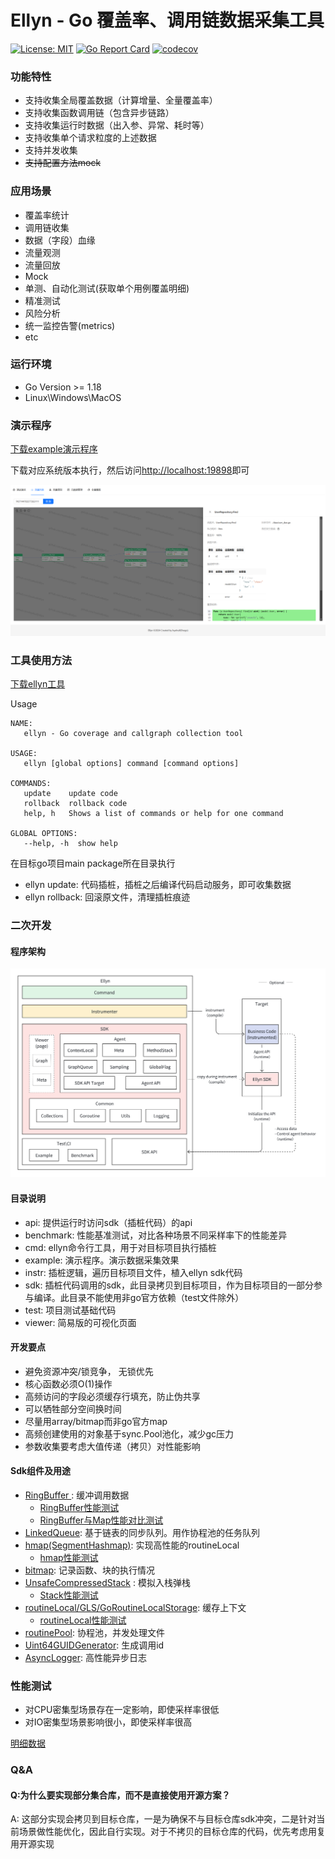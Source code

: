 # Ellyn - Go 覆盖率、调用链数据采集工具

[![License: MIT](https://img.shields.io/badge/License-MIT-yellow.svg)](https://opensource.org/licenses/MIT)
[![Go Report Card](https://goreportcard.com/badge/github.com/lvyahui8/ellyn)](https://goreportcard.com/report/github.com/lvyahui8/ellyn)
[![codecov](https://codecov.io/gh/lvyahui8/ellyn/graph/badge.svg?token=YBV3TH2HQU)](https://codecov.io/gh/lvyahui8/ellyn)

### 功能特性

- 支持收集全局覆盖数据（计算增量、全量覆盖率）
- 支持收集函数调用链（包含异步链路）
- 支持收集运行时数据（出入参、异常、耗时等）
- 支持收集单个请求粒度的上述数据
- 支持并发收集
- ~~支持配置方法mock~~


### 应用场景

- 覆盖率统计
- 调用链收集
- 数据（字段）血缘
- 流量观测
- 流量回放
- Mock
- 单测、自动化测试(获取单个用例覆盖明细)
- 精准测试
- 风险分析
- 统一监控告警(metrics)
- etc

### 运行环境

- Go Version >= 1.18
- Linux\Windows\MacOS

### 演示程序

[下载example演示程序](https://github.com/lvyahui8/ellyn/releases)

下载对应系统版本执行，然后访问[http://localhost:19898](http://localhost:19898)即可

![调用链](./.assets/graph.png)

### 工具使用方法

[下载ellyn工具](https://github.com/lvyahui8/ellyn/releases)

Usage
```text
NAME:
   ellyn - Go coverage and callgraph collection tool

USAGE:
   ellyn [global options] command [command options]

COMMANDS:
   update    update code
   rollback  rollback code
   help, h   Shows a list of commands or help for one command

GLOBAL OPTIONS:
   --help, -h  show help
```

在目标go项目main package所在目录执行

- ellyn update: 代码插桩，插桩之后编译代码启动服务，即可收集数据
- ellyn rollback: 回滚原文件，清理插桩痕迹

### 二次开发

#### 程序架构

![架构图](.assets/arch.png)

#### 目录说明

- api: 提供运行时访问sdk（插桩代码）的api
- benchmark: 性能基准测试，对比各种场景不同采样率下的性能差异
- cmd: ellyn命令行工具，用于对目标项目执行插桩
- example: 演示程序。演示数据采集效果
- instr: 插桩逻辑，遍历目标项目文件，植入ellyn sdk代码
- sdk: 插桩代码调用的sdk，此目录拷贝到目标项目，作为目标项目的一部分参与编译。此目录不能使用非go官方依赖（test文件除外）
- test: 项目测试基础代码
- viewer: 简易版的可视化页面

#### 开发要点

- 避免资源冲突/锁竞争， 无锁优先
- 核心函数必须O(1)操作
- 高频访问的字段必须缓存行填充，防止伪共享
- 可以牺牲部分空间换时间
- 尽量用array/bitmap而非go官方map
- 高频创建使用的对象基于sync.Pool池化，减少gc压力
- 参数收集要考虑大值传递（拷贝）对性能影响

#### Sdk组件及用途

- [RingBuffer ](./sdk/common/collections/ringbuffer.go) : 缓冲调用数据
  - [RingBuffer性能测试](./sdk/common/collections/ringbuffer.md)
  - [RingBuffer与Map性能对比测试](./sdk/common/collections/ring_buffer_vs_map.md)
- [LinkedQueue](./sdk/common/collections/linked_queue.go): 基于链表的同步队列。用作协程池的任务队列
- [hmap(SegmentHashmap)](./sdk/common/collections/hmap.go): 实现高性能的routineLocal
  - [hmap性能测试](./sdk/common/collections/hmap.md)
- [bitmap](./sdk/common/collections/bitmap.go): 记录函数、块的执行情况
- [UnsafeCompressedStack](./sdk/common/collections/stack.go) : 模拟入栈弹栈
  - [Stack性能测试](./sdk/common/collections/stack.md)
- [routineLocal/GLS/GoRoutineLocalStorage](./sdk/common/goroutine/routine_local.go): 缓存上下文
  - [routineLocal性能测试](./sdk/common/goroutine/routine_local_test.go)
- [routinePool](./sdk/common/goroutine/routine_pool.go): 协程池，并发处理文件
- [Uint64GUIDGenerator](./sdk/common/guid/guid.go): 生成调用id
- [AsyncLogger](./sdk/common/logging/readme.md): 高性能异步日志

### 性能测试

- 对CPU密集型场景存在一定影响，即使采样率很低
- 对IO密集型场景影响很小，即使采样率很高

[明细数据](./benchmark/result.md)

### Q&A 

#### Q:为什么要实现部分集合库，而不是直接使用开源方案？

A: 这部分实现会拷贝到目标仓库，一是为确保不与目标仓库sdk冲突，二是针对当前场景做性能优化，因此自行实现。对于不拷贝的目标仓库的代码，优先考虑用复用开源实现
